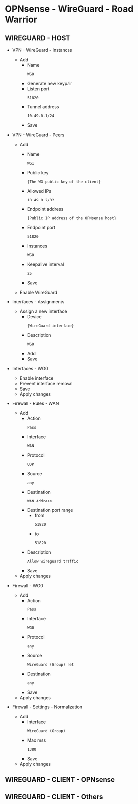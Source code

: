 # OPNsense - WireGuard - Road Warrior

## WIREGUARD - HOST
- VPN - WireGuard - Instances
  - Add
    - Name
      ```
      WG0
      ```
    - Generate new keypair
    - Listen port
      ```
      51820
      ```
    - Tunnel address
      ```
      10.49.0.1/24
      ```
    - Save
      
- VPN - WireGuard - Peers
  - Add
    - Name
      ```
      WG1
      ```
    - Public key
      ```
      {The WG public key of the client}
      ```    
    - Allowed IPs
      ```
      10.49.0.2/32
      ```
    - Endpoint address
      ```
      {Public IP address of the OPNsense host}
      ```
    - Endpoint port
      ```
      51820
      ```
    - Instances
      ```
      WG0
      ```
    - Keepalive interval
      ```
      25
      ```
    - Save
      
  - Enable WireGuard
  
- Interfaces - Assignments
  - Assign a new interface
    - Device
      ```
      {WireGuard interface}
      ```
    - Description
      ```
      WG0
      ```
    - Add
    - Save
      
- Interfaces - WG0
  - Enable interface
  - Prevent interface removal
  - Save
  - Apply changes
    
- Firewall - Rules - WAN
  - Add
    - Action
      ```
      Pass
      ```
    - Interface
      ```
      WAN
      ```
    - Protocol
      ```
      UDP
      ```
    - Source
      ```
      any
      ```
    - Destination
      ```
      WAN Address
      ```
    - Destination port range
      - from
        ```
        51820
        ```
      - to
        ```
        51820
        ```
    - Description
      ```
      Allow wireguard traffic
      ```
    - Save
  - Apply changes
    
- Firewall - WG0
  - Add
    - Action
      ```
      Pass
      ```
    - Interface
      ```
      WG0
      ```
    - Protocol
      ```
      any
      ```
    - Source
      ```
      WireGuard (Group) net
      ```
    - Destination
      ```
      any
      ```
    - Save
  - Apply changes

- Firewall - Settings - Normalization
  - Add
    - Interface
      ```
      WireGuard (Group)
      ```
    - Max mss
      ```
      1380
      ```
    - Save
  - Apply changes
      




## WIREGUARD - CLIENT - OPNsense



## WIREGUARD - CLIENT - Others
